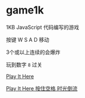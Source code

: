 # game1k

1KB JavaScript 代码编写的游戏

按键 W S A D 移动

3个或以上连续的会爆炸 

玩到数字 `8` 过关

[Play It Here](https://fc01.github.io/game1k)

[Play It Here  按住空格 时光倒流](https://fc01.github.io/game1k/2k.html)